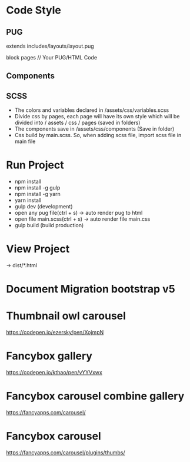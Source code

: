 # Code Style

## PUG
extends includes/layouts/layout.pug

block pages
  // Your PUG/HTML Code

## Components

## SCSS
- The colors and variables declared in /assets/css/variables.scss
- Divide css by pages, each page will have its own style which will be divided into / assets / css / pages (saved in folders)
- The components save in /assets/css/components (Save in folder)
- Css build by main.scss. So, when adding scss file, import scss file in main file

# Run Project
- npm install
- npm install -g gulp
- npm install -g yarn
- yarn install
- gulp dev (development)
- open any pug file(ctrl + s) ->  auto render pug to html
- open file main.scss(ctrl + s) ->  auto render file main.css
- gulp build (build production)

# View Project
-> dist/*.html
# Document Migration bootstrap v5
# Thumbnail owl carousel
https://codepen.io/ezersky/pen/XojmpN
# Fancybox gallery
https://codepen.io/kthao/pen/vYYVxwx
# Fancybox carousel combine gallery
https://fancyapps.com/carousel/
# Fancybox carousel
https://fancyapps.com/carousel/plugins/thumbs/
